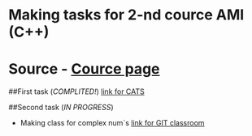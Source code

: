 # Making tasks for 2-nd cource AMI (C++)
# Source - [Cource page](https://imcs.dvfu.ru/cats/?f=wiki;name=cpp-course-2020)
##First task (*COMPLITED!*)
[link for CATS](https://imcs.dvfu.ru/cats/?f=problems;cid=4917802;sid=5nM8AIRq4kwyw7bmLYLbI8ZiVfJSUW)


##Second task (*IN PROGRESS*)
- Making class for complex num`s 
[link for GIT classroom](https://classroom.github.com/assignment-invitations/d3cb714692f478c2fc41b88d98e146b0/status)
